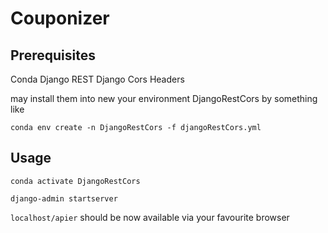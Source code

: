 # Couponizer

## Prerequisites
Conda
Django REST
Django Cors Headers

may install them into new your environment DjangoRestCors by something like

`conda env create -n DjangoRestCors -f djangoRestCors.yml`

## Usage
`conda activate DjangoRestCors`

`django-admin startserver`

 `localhost/apier` should be now available via your favourite browser
 

